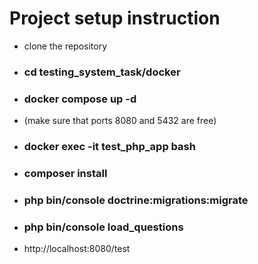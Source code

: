 # Project setup instruction

- clone the repository 
- ### cd testing_system_task/docker

- ### docker compose up -d 
- (make sure that ports 8080 and 5432 are free)

- ### docker exec -it test_php_app bash

- ### composer install

- ### php bin/console doctrine:migrations:migrate

- ### php bin/console load_questions

- http://localhost:8080/test
